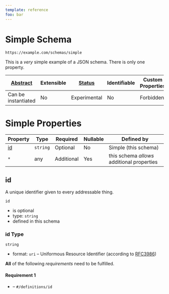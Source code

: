 ```yaml
---
template: reference
foo: bar
---
```


# Simple Schema

```
https://example.com/schemas/simple
```

This is a _very_ simple example of a JSON schema. There is only one property.

| [Abstract](../abstract.md) | Extensible | [Status](../status.md) | Identifiable | Custom Properties | Additional Properties | Defined In                               |
| -------------------------- | ---------- | ---------------------- | ------------ | ----------------- | --------------------- | ---------------------------------------- |
| Can be instantiated        | No         | Experimental           | No           | Forbidden         | Permitted             | [simple.schema.json](simple.schema.json) |

# Simple Properties

| Property  | Type     | Required   | Nullable | Defined by                                 |
| --------- | -------- | ---------- | -------- | ------------------------------------------ |
| [id](#id) | `string` | Optional   | No       | Simple (this schema)                       |
| `*`       | any      | Additional | Yes      | this schema _allows_ additional properties |

## id

A unique identifier given to every addressable thing.

`id`

- is optional
- type: `string`
- defined in this schema

### id Type

`string`

- format: `uri` – Uniformous Resource Identifier (according to [RFC3986](http://tools.ietf.org/html/rfc3986))

**All** of the following _requirements_ need to be fulfilled.

#### Requirement 1

- []() – `#/definitions/id`

